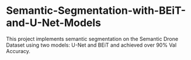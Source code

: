 # Semantic-Segmentation-with-BEiT-and-U-Net-Models
This project implements semantic segmentation on the Semantic Drone Dataset using two models: U-Net and BEiT and achieved over 90% Val Accuracy.
